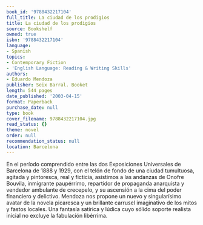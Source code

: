 ```yaml
---
book_id: '9788432217104'
full_title: La ciudad de los prodigios
title: La ciudad de los prodigios
source: Bookshelf
owned: true
isbn: '9788432217104'
language:
- Spanish
topics:
- Contemporary Fiction
- 'English Language: Reading & Writing Skills'
authors:
- Eduardo Mendoza
publisher: Seix Barral. Booket
length: 544 pages
date_published: '2003-04-15'
format: Paperback
purchase_date: null
type: book
cover_filename: 9788432217104.jpg
read_status: {}
theme: novel
order: null
recommendation_status: null
location: Barcelona
---
```

En el período comprendido entre las dos Exposiciones Universales de Barcelona de 1888 y 1929, con el telón de fondo de una ciudad tumultuosa, agitada y pintoresca, real y ficticia, asistimos a las andanzas de Onofre Bouvila, inmigrante paupérrimo, repartidor de propaganda anarquista y vendedor ambulante de crecepelo, y su ascensión a la cima del poder financiero y delictivo. Mendoza nos propone un nuevo y singularísimo avatar de la novela picaresca y un brillante carrusel imaginativo de los mitos y fastos locales. Una fantasía satírica y lúdica cuyo sólido soporte realista inicial no excluye la fabulación libérrima.

